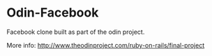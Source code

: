 # Odin-Facebook

Facebook clone built as part of the odin project.

More info: http://www.theodinproject.com/ruby-on-rails/final-project